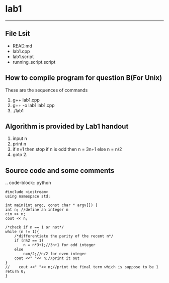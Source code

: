 # lab1
----------

File Lsit
-----------
* READ.md
* lab1.cpp
* lab1.script
* running_script.script

How to compile program for question B(For Unix)
---------------
These are the sequences of commands
1. g++ lab1.cpp
2. g++ -o lab1 lab1.cpp
3. ./lab1

Algorithm is provided by Lab1 handout
-------------
1. input n
2. print n 
3. if n=1 then stop 
    if n is odd then n = 3n+1
    else n = n/2 
4. goto 2.

Source code and some comments
----------


.. code-block:: python


    #include <iostream>
    using namespace std;

    int main(int argc, const char * argv[]) {
    int n; //define an integer n
    cin >> n;
    cout << n;
    
    /*check if n == 1 or not*/
    while (n != 1){
        /*differentiate the parity of the recent n*/
        if (n%2 == 1)
            n = n*3+1;//3n+1 for odd integer
        else
            n=n/2;//n/2 for even integer
        cout <<" "<< n;//print it out
    }
    //    cout <<" "<< n;//print the final term which is suppose to be 1
    return 0;
    }
